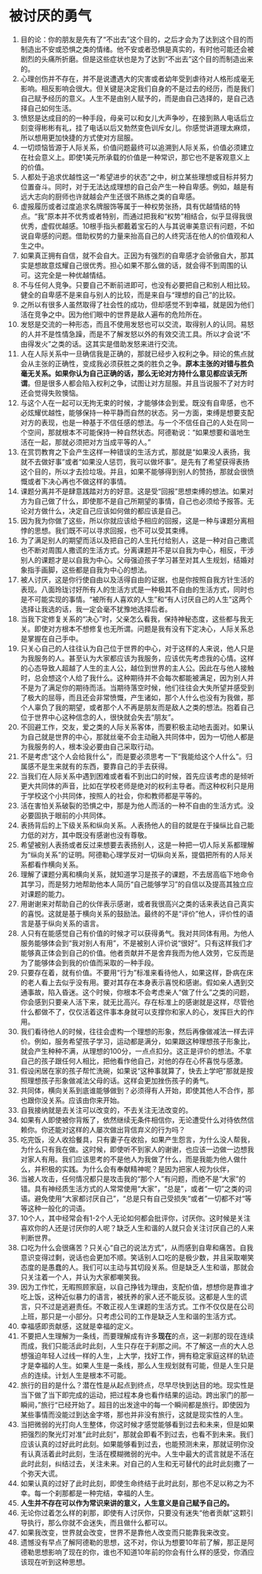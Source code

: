 # 被讨厌的勇气

1. 目的论：你的朋友是先有了“不出去”这个目的，之后才会为了达到这个目的而制造出不安或恐惧之类的情绪。他不安或者恐惧是真实的，有时他可能还会被剧烈的头痛所折磨。但是这些症状也是为了达到“不出去”这个目的而制造出来的。
2. 心理创伤并不存在，并不是说遭遇大的灾害或者幼年受到虐待对人格形成毫无影响。相反影响会很大。但关键是决定我们自身的不是过去的经历，而是我们自己赋予经历的意义。人生不是由别人赋予的，而是由自己选择的，是自己选择自己如何生活。
3. 愤怒是达成目的的一种手段，母亲可以和女儿大声争吵，在接到熟人电话后立刻变得彬彬有礼，挂了电话以后又勃然变色训斥女儿。你感觉讲道理太麻烦，所以想用更加快捷的方式使对方屈服。
4. 一切烦恼皆源于人际关系，价值问题最终可以追溯到人际关系，价值必须建立在社会意义上。即使1美元所承载的价值是一种常识，那它也不是客观意义上的价值。
5. 人都处于追求优越性这一“希望进步的状态”之中，树立某些理想或目标并努力位置奋斗。同时，对于无法达成理想的自己会产生一种自卑感。例如，越是有远大志向的厨师也许就越会产生还很不熟练之类的自卑感。
6. 虚报履历或者过度追求名牌服饰等属于一种权势张扬，具有优越情结的特点。“我”原本并不优秀或者特别，而通过把我和“权势”相结合，似乎显得我很优秀，虚假优越感。10根手指头都戴着宝石的人与其说审美意识有问题，不如说自卑感的问题。借助权势的力量来抬高自己的人终究活在他人的价值观和人生之中。
7. 如果真正拥有自信，就不会自大。正因为有强烈的自卑感才会骄傲自大，那其实是想故意炫耀自己很优秀。担心如果不那么做的话，就会得不到周围的认可。这完全是一种优越情结。
8. 不与任何人竞争。只要自己不断前进即可，也没有必要把自己和别人相比较。健全的自卑感不是来自与别人的比较，而是来自与“理想的自己”的比较。
9. 之所以有很多人虽然取得了社会性的成功，但却感觉不到幸福，就是因为他们活在竞争之中。因为他们眼中的世界是敌人遍布的危险所在。
10. 发怒是交流的一种形态，而且不使用发怒也可以交流，取得别人的认同。易怒的人并不是性情急躁，而是不了解发怒以外的有效交流工具。所以才会说“不由得发火”之类的话。这其实是借助发怒来进行交流。
11. 人在人际关系中一旦确信我是正确的，那就已经步入权利之争。辩论的焦点就会从主张的正确性，变成我必须获胜之类的胜负之争。**原本主张的对错与胜负毫无关系。如果你认为自己正确的话，那么无论对方持什么意见都应该无所谓**。但是很多人都会陷入权利之争，试图让对方屈服。并且当说服不了对方时还会觉得失败懊恼。
12. 与这个人在一起可以无拘无束的时候，才能够体会到爱。既没有自卑感，也不必炫耀优越性，能够保持一种平静而自然的状态。另一方面，束缚是想要支配对方的表现，也是一种基于不信任感的想法。与一个不信任自己的人处在同一个空间，那就根本不可能保持一种自然状态。阿德勒说：“如果想要和谐地生活在一起，那就必须把对方当成平等的人。”
13. 在赏罚教育之下会产生这样一种错误的生活方式，那就是“如果没人表扬，我就不去做好事”或者“如果没人惩罚，我可以做坏事”。是先有了希望获得表扬这个目的，所以才去捡垃圾。并且，如果不能够得到别人的赞扬，那就会很愤慨或者下决心再也不做这样的事情。
14. 课题分离并不是肆意践踏对方的好意。这是受“回报”思想束缚的想法。如果对方为自己做了什么，即使那不是自己所期望的事情，自己也必须给予报答。无论对方做什么，决定自己应该如何做的都应该是自己。
15. 因为我为你做了这些，所以你就应该给予相应的回报，这是一种与课题分离相悖的思想。我们既不可以寻求回报，也不可以受其束缚。
16. 为了满足别人的期望而活以及把自己的人生托付给别人，这是一种对自己撒谎也不断对周围人撒谎的生活方式。分离课题并不是以自我为中心，相反，干涉别人的课题才是以自我为中心。父母强迫孩子学习甚至对其人生规划，结婚对象指手画脚，这些都是自我为中心的想法。
17. 被人讨厌，这是你行使自由以及活得自由的证据，也是你按照自我方针生活的表现。八面玲珑讨好所有人的生活方式是一种极其不自由的生活方式，同时也是不可能实现的事情。“被所有人喜欢的人生”和“有人讨厌自己的人生”这两个选择让我选的话，我一定会毫不犹豫地选择后者。
18. 当我下定修复关系的“决心”时，父亲怎么看我，保持神秘态度，这些都与我无关。即使对方根本不想修复也无所谓。问题是我有没有下定决心，人际关系总是掌握在自己手中。
19. 只关心自己的人往往认为自己位于世界的中心，对于这样的人来说，他人只是为我服务的人。甚至认为大家都应该为我服务，应该优先考虑我的心情。这样的心态导致人超越了人生的主人公，越位到世界的主人公。因此在与他人接触时，总会想这个人给了我什么。这种期待并不会每次都能被满足，因为别人并不是为了满足你的期待而活。当期待落空时候，他们往往会大失所望并感受到了极大的屈辱，而且还会非常愤慨，产生诸如，那个人什么也没有为我做，那个人辜负了我的期望，或者那个人不再是朋友而是敌人之类的想法。抱着自己位于世界中心这种信念的人，很快就会失去“朋友”。
20. 不回避工作，交友，爱之类的人际关系客体，而要积极主动地去面对。如果认为自己就是世界的中心，那就丝毫不会主动融入共同体中，因为一切他人都是为我服务的人，根本没必要由自己采取行动。
21. 不是考虑“这个人会给我什么”，而是要必须思考一下“我能给这个人什么”。归属感不是生来就有的东西，要靠自己的手去获得。
22. 当我们在人际关系中遇到困难或者看不到出口的时候，首先应该考虑的是倾听更大共同体的声音，比如在学校老师是绝对的权利主导者。而这种权利只是用于学校这个小共同体，按照人的社会，你和教师都是平等的。
23. 活在害怕关系破裂的恐惧之中，那是为他人而活的一种不自由的生活方式。没必要固执于眼前的小共同体。
24. 表扬背后的上下级关系和纵向关系。人表扬他人的目的就是在于操纵比自己能力低的对方，其中既没有感谢也没有尊敬。
25. 希望被别人表扬或者反过来想要去表扬别人，这是一种把一切人际关系都理解为“纵向关系”的证明。阿德勒心理学反对一切纵向关系，提倡把所有的人际关系都看作横向关系。
26. 理解了课题分离和横向关系，就知道学习是孩子的课题，不去居高临下地命令其学习，而是努力地帮助他本人简历“自己能够学习”的自信以及提高其独立应对课题的能力。
27. 用谢谢来对帮助自己的伙伴表示感谢，或者我很高兴之类的话来表达自己真实的喜悦。这就是基于横向关系的鼓励法。最终的不是“评价”他人，评价性的语言是基于纵向关系的语言。
28. 人只有在能感觉自己有价值的时候才可以获得勇气。我对共同体有用。为他人服务能够体会到“我对别人有用”，不是被别人评价说“很好”。只有这样我们才能够真正体会到自己的价值。他者贡献并不是舍弃我而为他人效劳，它反而是为了能够体会到我的价值而采取的一种手段。
29. 只要存在着，就有价值。不要用“行为”标准来看待他人，如果这样，卧病在床的老人看上去似乎没有用。要对其存在本身表示喜悦和感谢。假如亲人遇到交通事故，陷入昏迷。这个时候，你根本不会考虑亲人“做了什么”之类的问题，你会感到只要亲人活下来，就无比高兴。存在标准上的感谢就是这样，尽管他什么都做不了，仅仅活着这件事本身就可以支撑你和家人的心，发挥巨大的作用。
30. 我们看待他人的时候，往往会虚构一个理想的形象，然后再像做减法一样去评价。例如，服务希望孩子学习，运动都是满分，如果跟这种理想孩子形象比，就会产生种种不满，从理想的100分，一点点扣分。这正是评价的想法。不拿自己的孩子跟任何人相比，把他看作他自己，对他的存在心怀喜悦与感激。
31. 假设闲居在家的孩子帮忙洗碗，如果说“这种事就算了，快去上学吧”那就是按照理想孩子形象做减法父母的话。这样会更加挫伤孩子的勇气。
32. 共同体，横向关系到底谁能够做到？必须得有人开始，即使其他人不合作，那也跟你没关系。应该由你来开始。
33. 自我接纳就是去关注可以改变的，不去关注无法改变的。
34. 如果有人即使被你背叛了，依然继续无条件相信你，无论遭受什么对待依然信赖你。你还能对这样的人屡次做出背信弃义的行为吗？
35. 吃完饭，没人收拾餐具，只有妻子在收拾，如果产生怨言，为什么没人帮我，为什么只有我在做。这时候，即使听不到家人的谢谢，也应该一边做一边想我对家人有用。我们应该思考的不是他人为我做了什么，而是我能为他人做什么，并积极的实践。为什么会有奉献精神呢？是因为把家人视为伙伴，
36. 当被人攻击，任何情况都只是攻击我的“那个人”有问题，而绝不是“大家”的错。具有神经质生活方式的人常常使用“大家”，“总是”，或者“一切”之类的词语。避免使用“大家都讨厌自己”，“总是只有自己受损失“或者”一切都不对“等等这种一般化的词语。
37. 10个人，其中经常会有1-2个人无论如何都会批评你，讨厌你。这时候是关注喜欢你的人还是讨厌你的人呢？缺乏人生和谐的人就只会关注讨厌自己的人来判断世界。
38. 口吃为什么会很痛苦？只关心“自己的说法方式”，从而感到自卑和痛苦。自我意识变得过剩，说话也会更加不顺。笑话别人口吃的是极少数，并且采取嘲笑态度的是愚蠢的人。我们可以主动与其切段关系。但是缺乏人生和谐，那就会只关注着一个人，并认为大家都嘲笑我。
39. 因为工作忙，无暇照顾家庭，以自己挣钱为理由，支配价值，想想你是靠谁才吃上饭，这种近似暴力的语言，被抚养的家人还不能反驳。这都是人生的谎言，只不过是逃避责任。不敢正视人生课题的生活方式。工作不仅仅是在公司上班，那只是一小部分。只考虑公司的工作是缺乏人生和谐的生活方式。
40. 幸福感即贡献感，这就是幸福的定义。
41. 不要把人生理解为一条线，而要理解成有许多**现在**的点，这一刹那的现在连续而成，我们只能活此时此刻，人生只存在于刹那之间。不了解这一点的大人总想强迫年轻人过线一样的人生，上大学，找好工作，拥有稳定家庭这样的轨迹才是幸福的人生。如果人生是一条线，那么人生规划就有可能，但是人生只是点的连续。计划人生是根本不可能。 
42. 旅行的目的是什么？潜在性是从起点到终点，尽早尽快到达目的地。现实性是当下做了当下即完成的运动，把过程本身也看作结果的运动。跨出家门的那一瞬间，”旅行“已经开始了。超目的出发途中的每一个瞬间都是旅行。即使因为某些事情而没能过到达金字塔，那也并非没有旅行，这就是现实性的人生。
43. 当把微弱的光打向人生整体，你这时候才感觉能够看到过去和未来，但是如果把强烈的聚光灯对准”此时此刻“，那就会即看不到过去，也看不到未来。我们应该认真的过好此时此刻。如果能够看到过去，也能预测未来，那就证明你没有认真活着此时此刻，生活在模糊微弱的光中。人生中最大的谎言就是不活在此时此刻，纠结过去，关注未来。对自己的人生和无可替代的此时此刻撒了一个弥天大谎。
44. 如果认真的过好了此时此刻，即使生命终结于此时此刻，那也不足以称之为不幸。每一个刹那都是一种完结，幸福的人生。
45. **人生并不存在可以作为常识来讲的意义，人生意义是自己赋予自己的。**
46. 无论你过着怎么样的刹那，即使有人讨厌你，只要没有迷失“他者贡献”这颗引导执行，那么你就不会迷失，而且做什么都可以。
47. 如果我改变，世界就会改变，世界不是靠他人改变而只能靠我来改变。
48. 遗憾没有早点了解阿德勒的思想，这不对，你认为想要10年前了解，那正是阿德勒思想影响了现在的你，谁也不知道10年前的你会有什么样的感受，你酒应该现在听到这种思想。

